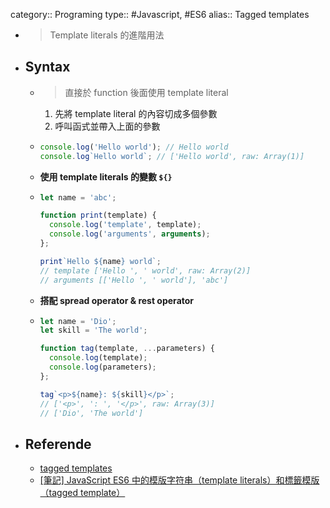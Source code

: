 category:: Programing
type:: #Javascript, #ES6
alias:: Tagged templates

- > Template literals 的進階用法
- ## Syntax
	- > 直接於 function 後面使用 template literal
	  1. 先將 template literal 的內容切成多個參數
	  2. 呼叫函式並帶入上面的參數
	- ```js
	  console.log('Hello world'); // Hello world
	  console.log`Hello world`; // ['Hello world', raw: Array(1)]
	  ```
	- **使用 template literals 的變數 `${}`**
	- ```js
	  let name = 'abc';
	  
	  function print(template) {
	    console.log('template', template);
	    console.log('arguments', arguments);
	  };
	  
	  print`Hello ${name} world`;
	  // template ['Hello ', ' world', raw: Array(2)]
	  // arguments [['Hello ', ' world'], 'abc']
	  ```
	- **搭配 spread operator & rest operator**
	- ```js
	  let name = 'Dio';
	  let skill = 'The world';
	  
	  function tag(template, ...parameters) {
	    console.log(template);
	    console.log(parameters);
	  };
	  
	  tag`<p>${name}: ${skill}</p>`;
	  // ['<p>', ': ', '</p>', raw: Array(3)]
	  // ['Dio', 'The world']
	  ```
- ## Referende
	- [tagged templates](https://developer.mozilla.org/en-US/docs/Web/JavaScript/Reference/Template_literals#tagged_templates)
	- [[筆記] JavaScript ES6 中的模版字符串（template literals）和標籤模版（tagged template）](https://pjchender.blogspot.com/2017/01/javascript-es6-template-literalstagged.html)